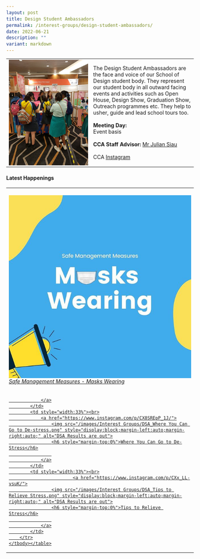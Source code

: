 ```yaml
---
layout: post
title: Design Student Ambassadors
permalink: /interest-groups/design-student-ambassadors/
date: 2022-06-21
description: ""
variant: markdown
---
```

<div>
    <table>
        <tbody><tr>
            <td style="width:45%"><img src="/images/CCA_design_ambassadors.jpg" style="display:block;margin-left:auto;margin-right:auto;" alt="Design Student Ambassadors"></td>
            <td>
                <p>
                    The Design Student Ambassadors are the face and voice of our School of Design student body. They represent our student body in all outward facing events and activities such as Open House, Design Show, Graduation Show, Outreach programmes etc. They help to usher, guide and lead school tours too.<br>
                    <br>
                    <b>Meeting Day:</b><br>
                    Event basis<br>
                    <br>
                    <b>CCA Staff Advisor:</b> <a href="mailto:Julian_SIAU@TP.EDU.SG">Mr Julian Siau</a><br>
                    <br>
                    CCA <a href="https://www.instagram.com/designstudentambassadors">Instagram</a>
                </p>
            </td>
        </tr>
    </tbody></table>
</div>

#### Latest Happenings

<div>
    <table>
        <tbody><tr>
            <td style="width:33%"><br>
                <a href="https://www.instagram.com/p/CZoifdjv0Wq/">
                    <img src="/images/Interest Groups/DSA_Safe Management Measures - Masks Wearing.png" style="display:block;margin-left:auto;margin-right:auto;" alt="DSA Results are out">
                    <h6 style="margin-top:0%">Safe Management Measures - Masks Wearing</h6>
                    
                </a>
            </td>
            <td style="width:33%"><br>
                <a href="https://www.instagram.com/p/CX8SREpP_1J/">
                    <img src="/images/Interest Groups/DSA_Where You Can Go to De-stress.png" style="display:block;margin-left:auto;margin-right:auto;" alt="DSA Results are out">
                    <h6 style="margin-top:0%">Where You Can Go to De-Stress</h6>
                    
                </a>
            </td>
            <td style="width:33%"><br>
							<a href="https://www.instagram.com/p/CXx_LL-vsuK/">
                    <img src="/images/Interest Groups/DSA_Tips to Relieve Stress.png" style="display:block;margin-left:auto;margin-right:auto;" alt="DSA Results are out">
                    <h6 style="margin-top:0%">Tips to Relieve Stress</h6>
                    
                </a>
            </td>
        </tr>
    </tbody></table>
</div>